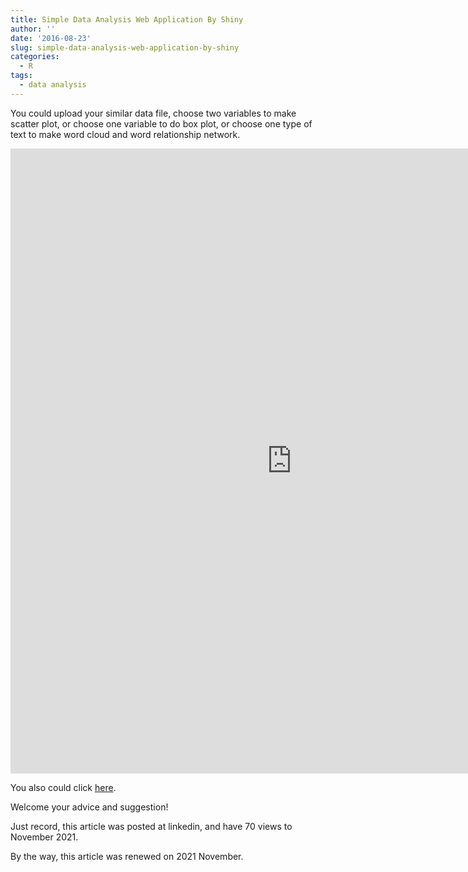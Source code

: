 ```yaml
---
title: Simple Data Analysis Web Application By Shiny
author: ''
date: '2016-08-23'
slug: simple-data-analysis-web-application-by-shiny
categories:
  - R
tags:
  - data analysis
---
```


<style type="text/css">.frame_style{
	border: medium none;
}</style>


You could upload your similar data file, choose two variables to make scatter plot, or choose one variable to do box plot, or choose one type of text to make word cloud and word relationship network.

<iframe src="https://beibeikong.shinyapps.io/data_analysis/" width="900" height="1000" class="frame_style"></iframe>

You also could click [here](https://beibeikong.shinyapps.io/data_analysis/).

Welcome your advice and suggestion!

Just record, this article was posted at linkedin, and have 70 views to November 2021.

By the way, this article was renewed on 2021 November.
